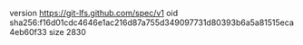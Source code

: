 version https://git-lfs.github.com/spec/v1
oid sha256:f16d01cdc4646e1ac216d87a755d349097731d80393b6a5a81515eca4eb60f33
size 2830
